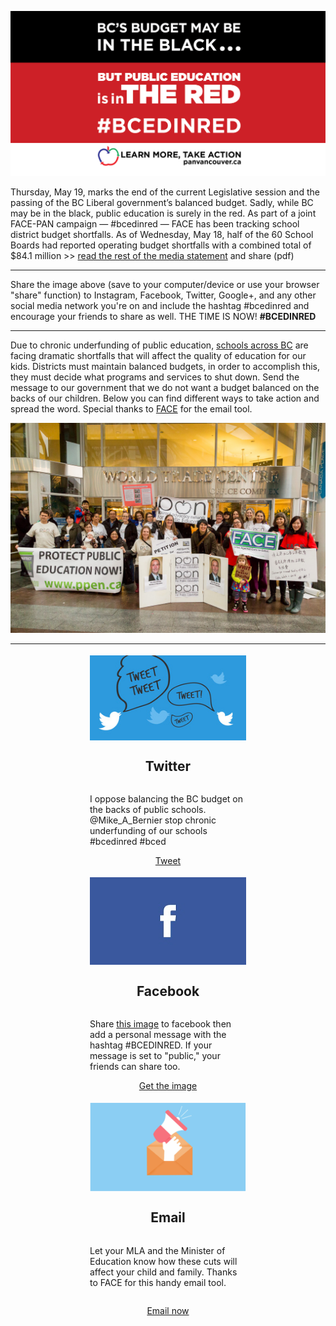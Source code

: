 ![BC's budget may be in the black but public education is in the red](/images/5425360_orig.png)

Thursday, May 19, marks the end of the current Legislative session and the passing of the BC Liberal government’s balanced budget. Sadly, while BC may be in the black, public education is surely in the red. As part of a joint FACE-PAN campaign — #bcedinred — FACE has been tracking school district budget shortfalls. As of Wednesday, May 18, half of the 60 School Boards had reported operating budget shortfalls with a combined total of $84.1 million >> [read the rest of the media statement](/downloads/pan_face_news_release_may_19_2016.pdf) and share (pdf)

----

Share the image above (save to your computer/device or use your browser "share" function) to Instagram, Facebook, Twitter, Google+, and any other social media network you're on and include the hashtag #bcedinred and encourage your friends to share as well. THE TIME IS NOW! **#BCEDINRED**

----

Due to chronic underfunding of public education, [schools across BC](https://facebc.wordpress.com/2016/04/10/bcedinred/) are facing dramatic shortfalls that will affect the quality of education for our kids. Districts must maintain balanced budgets, in order to accomplish this, they must decide what programs and services to shut down. Send the message to our government that we do not want a budget balanced on the backs of our children. Below you can find different ways to take action and spread the word. Special thanks to [FACE](https://facebc.wordpress.com/) for the email tool.

![](/images/1006522995.jpg)

----

<style>
    .actions {
        margin: 2ch 0;
        display: flex;
        flex-wrap: wrap;
        gap: 2ch;
        justify-content: center;
    }

    .action {
        display: flex;
        flex-direction: column;
        max-width: 250px;
        align-items: center;
    }
</style>
<div class="actions">
<div class="action">
<img alt="Twitter" src="/images/2688927.jpeg"/>
<h2>Twitter</h2>
<p>
I oppose balancing the BC budget on the backs of public schools. @Mike_A_Bernier stop chronic underfunding of our schools #bcedinred #bced​
</p>
<a href="http://ctt.ec/c7i3j">Tweet</a>
</div>


<div class="action">
<img alt="Facebook" src="/images/8120978_orig.jpeg"/>
<h2>Facebook</h2>
<p>
Share <a href="/images/bcedinred-01.png">this image</a> to facebook then add a personal message with the hashtag #BCEDINRED. If your message is set to "public," your friends can share too.
</p>
<a href="/images/bcedinred-01.png">Get the image</a>
</div>

<div class="action">
<img alt="Email" src="/images/1460401954.png"/>
<h2>Email</h2>
<p>
Let your MLA and the Minister of Education know how these cuts will affect your child and family. Thanks to FACE for this handy email tool. 
</p>

<a href="https://dl.dropboxusercontent.com/u/17653790/face/can-you-hear-us-now-2.html">Email now</a>
</div> 
</div>